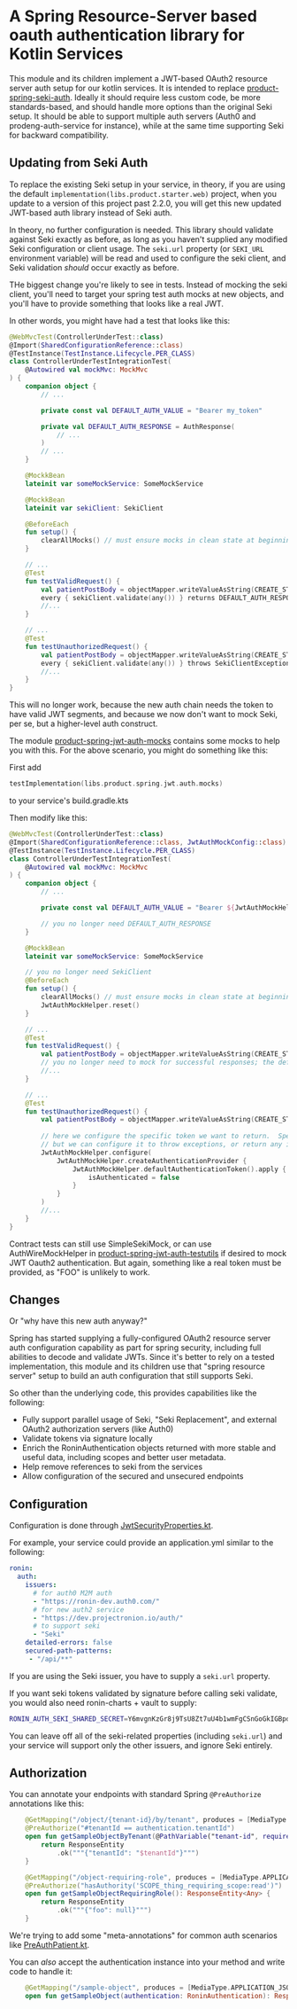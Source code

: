 # A Spring Resource-Server based oauth authentication library for Kotlin Services

This module and its children implement a JWT-based OAuth2 resource server auth setup for our kotlin services.  It is intended to replace [product-spring-seki-auth](../product-spring-seki-auth).
Ideally it should require less custom code, be more standards-based, and should handle more options than the original Seki setup.  It should be able to support multiple auth servers (Auth0 and
prodeng-auth-service for instance), while at the same time supporting Seki for backward compatibility.

## Updating from Seki Auth

To replace the existing Seki setup in your service, in theory, if you are using the default `implementation(libs.product.starter.web)` project, when you update to a version of
this project past 2.2.0, you will get this new updated JWT-based auth library instead of Seki auth.

In theory, no further configuration is needed.  This library should validate against Seki exactly as before, as long as you haven't supplied any modified Seki configuration or client usage.
The `seki.url` property (or `SEKI_URL` environment variable) will be read and used to configure the seki client, and Seki validation _should_ occur exactly as before.

THe biggest change you're likely to see in tests.  Instead of mocking the seki client, you'll need to target your spring test auth mocks at new objects, and you'll have to provide
something that looks like a real JWT.

In other words, you might have had a test that looks like this:

```kotlin
@WebMvcTest(ControllerUnderTest::class)
@Import(SharedConfigurationReference::class)
@TestInstance(TestInstance.Lifecycle.PER_CLASS)
class ControllerUnderTestIntegrationTest(
    @Autowired val mockMvc: MockMvc
) {
    companion object {
        // ...

        private const val DEFAULT_AUTH_VALUE = "Bearer my_token"

        private val DEFAULT_AUTH_RESPONSE = AuthResponse(
            // ...
        )
        // ...
    }

    @MockkBean
    lateinit var someMockService: SomeMockService

    @MockkBean
    lateinit var sekiClient: SekiClient

    @BeforeEach
    fun setup() {
        clearAllMocks() // must ensure mocks in clean state at beginning of each test.
    }

    // ...
    @Test
    fun testValidRequest() {
        val patientPostBody = objectMapper.writeValueAsString(CREATE_STUDENT_REQUEST_BODY_MAP)
        every { sekiClient.validate(any()) } returns DEFAULT_AUTH_RESPONSE
        //...
    }

    // ...
    @Test
    fun testUnauthorizedRequest() {
        val patientPostBody = objectMapper.writeValueAsString(CREATE_STUDENT_REQUEST_BODY_MAP)
        every { sekiClient.validate(any()) } throws SekiClientException("FOO")
        //...
    }
}
```

This will no longer work, because the new auth chain needs the token to have valid JWT segments, and because we now don't want to mock Seki, per se, but a higher-level auth construct.

The module [product-spring-jwt-auth-mocks](product-spring-jwt-auth-mocks) contains some mocks to help you with this.  For the above scenario, you might do something like this:

First add 

```kotlin
testImplementation(libs.product.spring.jwt.auth.mocks)
```

to your service's build.gradle.kts

Then modify like this:

```kotlin
@WebMvcTest(ControllerUnderTest::class)
@Import(SharedConfigurationReference::class, JwtAuthMockConfig::class) // include mock config object
@TestInstance(TestInstance.Lifecycle.PER_CLASS)
class ControllerUnderTestIntegrationTest(
    @Autowired val mockMvc: MockMvc
) {
    companion object {
        // ...

        private const val DEFAULT_AUTH_VALUE = "Bearer ${JwtAuthMockHelper.defaultToken}" // use a "real" token

        // you no longer need DEFAULT_AUTH_RESPONSE
    }

    @MockkBean
    lateinit var someMockService: SomeMockService

    // you no longer need SekiClient
    @BeforeEach
    fun setup() {
        clearAllMocks() // must ensure mocks in clean state at beginning of each test.
        JwtAuthMockHelper.reset()
    }

    // ...
    @Test
    fun testValidRequest() {
        val patientPostBody = objectMapper.writeValueAsString(CREATE_STUDENT_REQUEST_BODY_MAP)
        // you no longer need to mock for successful responses; the default managed by JwtAuthMockHelper.reset() is success
        //...
    }

    // ...
    @Test
    fun testUnauthorizedRequest() {
        val patientPostBody = objectMapper.writeValueAsString(CREATE_STUDENT_REQUEST_BODY_MAP)
        
        // here we configure the specific token we want to return.  Specifically in this case it's just an unauthenticated one,
        // but we can configure it to throw exceptions, or return any instance of RoninAuthentication we want, with whatever claims we want.
        JwtAuthMockHelper.configure(
            JwtAuthMockHelper.createAuthenticationProvider {
                JwtAuthMockHelper.defaultAuthenticationToken().apply {
                    isAuthenticated = false
                }
            }
        )
        //...
    }
}
```

Contract tests can still use SimpleSekiMock, or can use AuthWireMockHelper in [product-spring-jwt-auth-testutils](../product-spring-jwt-auth-testutils)
if desired to mock JWT Oauth2 authentication.  But again, something like a real token must be provided, as "FOO" is unlikely to work.

## Changes

Or "why have this new auth anyway?"

Spring has started supplying a fully-configured OAuth2 resource server auth configuration capability as part for spring security, including full abilities to decode and validate JWTs.  Since
it's better to rely on a tested implementation, this module and its children use that "spring resource server" setup to build an auth configuration that still supports Seki.

So other than the underlying code, this provides capabilities like the following:

- Fully support parallel usage of Seki, "Seki Replacement", and external OAuth2 authorization servers (like Auth0)
- Validate tokens via signature locally
- Enrich the RoninAuthentication objects returned with more stable and useful data, including scopes and better user metadata.
- Help remove references to seki from the services
- Allow configuration of the secured and unsecured endpoints

## Configuration

Configuration is done through [JwtSecurityProperties.kt](src/main/kotlin/com/projectronin/product/common/config/JwtSecurityProperties.kt).

For example, your service could provide an application.yml similar to the following:

```yaml
ronin:
  auth:
    issuers:
      # for auth0 M2M auth
      - "https://ronin-dev.auth0.com/"
      # for new auth2 service
      - "https://dev.projectronion.io/auth/"
      # to support seki
      - "Seki"
    detailed-errors: false
    secured-path-patterns:
     - "/api/**"
```

If you are using the Seki issuer, you have to supply a `seki.url` property.

If you want seki tokens validated by signature before calling seki validate, you would also need ronin-charts + vault to supply:

```bash
RONIN_AUTH_SEKI_SHARED_SECRET=Y6mvgnKzGr8j9TsU8Zt7uU4b1wmFgCSnGoGkIGBpd4NKwRYZVWiLQfRZczupQ3zETsxlaVDMsjneTxi8eVorVwFxjWkChp3pUIfg
```

You can leave off all of the seki-related properties (including `seki.url`) and your service will support only the other issuers, and ignore Seki entirely.

## Authorization

You can annotate your endpoints with standard Spring `@PreAuthorize` annotations like this:

```kotlin
    @GetMapping("/object/{tenant-id}/by/tenant", produces = [MediaType.APPLICATION_JSON_VALUE])
    @PreAuthorize("#tenantId == authentication.tenantId")
    open fun getSampleObjectByTenant(@PathVariable("tenant-id", required = true) tenantId: String): ResponseEntity<Any> {
        return ResponseEntity
            .ok("""{"tenantId": "$tenantId"}""")
    }

    @GetMapping("/object-requiring-role", produces = [MediaType.APPLICATION_JSON_VALUE])
    @PreAuthorize("hasAuthority('SCOPE_thing_requiring_scope:read')")
    open fun getSampleObjectRequiringRole(): ResponseEntity<Any> {
        return ResponseEntity
            .ok("""{"foo": null}""")
    }
```

We're trying to add some "meta-annotations" for common auth scenarios like [PreAuthPatient.kt](src%2Fmain%2Fkotlin%2Fcom%2Fprojectronin%2Fproduct%2Fcommon%2Fauth%2Fannotations%2FPreAuthPatient.kt).

You can _also_ accept the authentication instance into your method and write code to handle it:

```kotlin
    @GetMapping("/sample-object", produces = [MediaType.APPLICATION_JSON_VALUE])
    open fun getSampleObject(authentication: RoninAuthentication): ResponseEntity<Any>
```

